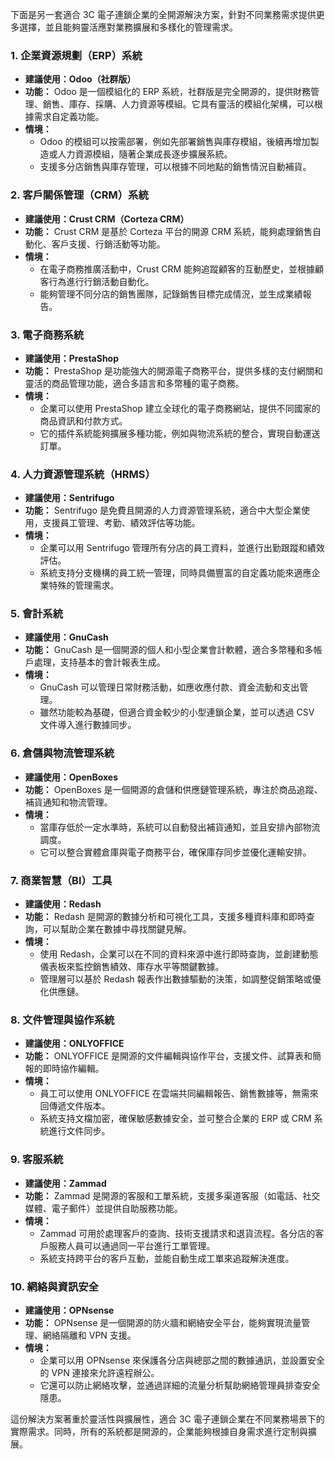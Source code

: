 下面是另一套適合 3C 電子連鎖企業的全開源解決方案，針對不同業務需求提供更多選擇，並且能夠靈活應對業務擴展和多樣化的管理需求。

### 1. **企業資源規劃（ERP）系統**
   - **建議使用：Odoo（社群版）**
   - **功能：** Odoo 是一個模組化的 ERP 系統，社群版是完全開源的，提供財務管理、銷售、庫存、採購、人力資源等模組。它具有靈活的模組化架構，可以根據需求自定義功能。
   - **情境：**
     - Odoo 的模組可以按需部署，例如先部署銷售與庫存模組，後續再增加製造或人力資源模組，隨著企業成長逐步擴展系統。
     - 支援多分店銷售與庫存管理，可以根據不同地點的銷售情況自動補貨。

### 2. **客戶關係管理（CRM）系統**
   - **建議使用：Crust CRM（Corteza CRM）**
   - **功能：** Crust CRM 是基於 Corteza 平台的開源 CRM 系統，能夠處理銷售自動化、客戶支援、行銷活動等功能。
   - **情境：**
     - 在電子商務推廣活動中，Crust CRM 能夠追蹤顧客的互動歷史，並根據顧客行為進行行銷活動自動化。
     - 能夠管理不同分店的銷售團隊，記錄銷售目標完成情況，並生成業績報告。

### 3. **電子商務系統**
   - **建議使用：PrestaShop**
   - **功能：** PrestaShop 是功能強大的開源電子商務平台，提供多樣的支付網關和靈活的商品管理功能，適合多語言和多幣種的電子商務。
   - **情境：**
     - 企業可以使用 PrestaShop 建立全球化的電子商務網站，提供不同國家的商品資訊和付款方式。
     - 它的插件系統能夠擴展多種功能，例如與物流系統的整合，實現自動運送訂單。

### 4. **人力資源管理系統（HRMS）**
   - **建議使用：Sentrifugo**
   - **功能：** Sentrifugo 是免費且開源的人力資源管理系統，適合中大型企業使用，支援員工管理、考勤、績效評估等功能。
   - **情境：**
     - 企業可以用 Sentrifugo 管理所有分店的員工資料，並進行出勤跟蹤和績效評估。
     - 系統支持分支機構的員工統一管理，同時具備豐富的自定義功能來適應企業特殊的管理需求。

### 5. **會計系統**
   - **建議使用：GnuCash**
   - **功能：** GnuCash 是一個開源的個人和小型企業會計軟體，適合多幣種和多帳戶處理，支持基本的會計報表生成。
   - **情境：**
     - GnuCash 可以管理日常財務活動，如應收應付款、資金流動和支出管理。
     - 雖然功能較為基礎，但適合資金較少的小型連鎖企業，並可以透過 CSV 文件導入進行數據同步。

### 6. **倉儲與物流管理系統**
   - **建議使用：OpenBoxes**
   - **功能：** OpenBoxes 是一個開源的倉儲和供應鏈管理系統，專注於商品追蹤、補貨通知和物流管理。
   - **情境：**
     - 當庫存低於一定水準時，系統可以自動發出補貨通知，並且安排內部物流調度。
     - 它可以整合實體倉庫與電子商務平台，確保庫存同步並優化運輸安排。

### 7. **商業智慧（BI）工具**
   - **建議使用：Redash**
   - **功能：** Redash 是開源的數據分析和可視化工具，支援多種資料庫和即時查詢，可以幫助企業在數據中尋找關鍵見解。
   - **情境：**
     - 使用 Redash，企業可以在不同的資料來源中進行即時查詢，並創建動態儀表板來監控銷售績效、庫存水平等關鍵數據。
     - 管理層可以基於 Redash 報表作出數據驅動的決策，如調整促銷策略或優化供應鏈。

### 8. **文件管理與協作系統**
   - **建議使用：ONLYOFFICE**
   - **功能：** ONLYOFFICE 是開源的文件編輯與協作平台，支援文件、試算表和簡報的即時協作編輯。
   - **情境：**
     - 員工可以使用 ONLYOFFICE 在雲端共同編輯報告、銷售數據等，無需來回傳遞文件版本。
     - 系統支持文檔加密，確保敏感數據安全，並可整合企業的 ERP 或 CRM 系統進行文件同步。

### 9. **客服系統**
   - **建議使用：Zammad**
   - **功能：** Zammad 是開源的客服和工單系統，支援多渠道客服（如電話、社交媒體、電子郵件）並提供自助服務功能。
   - **情境：**
     - Zammad 可用於處理客戶的查詢、技術支援請求和退貨流程。各分店的客戶服務人員可以通過同一平台進行工單管理。
     - 系統支持跨平台的客戶互動，並能自動生成工單來追蹤解決進度。

### 10. **網絡與資訊安全**
   - **建議使用：OPNsense**
   - **功能：** OPNsense 是一個開源的防火牆和網絡安全平台，能夠實現流量管理、網絡隔離和 VPN 支援。
   - **情境：**
     - 企業可以用 OPNsense 來保護各分店與總部之間的數據通訊，並設置安全的 VPN 連接來允許遠程辦公。
     - 它還可以防止網絡攻擊，並通過詳細的流量分析幫助網絡管理員排查安全隱患。

這份解決方案著重於靈活性與擴展性，適合 3C 電子連鎖企業在不同業務場景下的實際需求。同時，所有的系統都是開源的，企業能夠根據自身需求進行定制與擴展。
